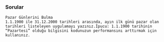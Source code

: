 ### Sorular    
    Pazar Günlerini Bulma
    1.1.1900 ile 31.12.2000 tarihleri arasında, ayın ilk günü pazar olan tarihleri listeleyen uygulamayı yazınız.İpucu: 1.1.1900 tarihinin “Pazartesi” olduğu bilgisini kodunuzun performansını arttırmak için kullanınız.
